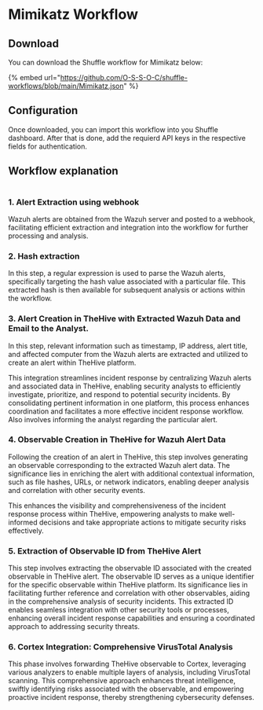 # Mimikatz Workflow

## Download

You can download the Shuffle workflow for Mimikatz below:

{% embed url="https://github.com/O-S-S-O-C/shuffle-workflows/blob/main/Mimikatz.json" %}



## Configuration

Once downloaded, you can import this workflow into you Shuffle dashboard. After that is done, add the requierd API keys in the respective fields for authentication.



## Workflow explanation

<figure><img src="https://lh7-us.googleusercontent.com/O8pNMV5VeCVa9wFW1ZqN5GubXzzirrSYHUgrZ0SADzAMqTJlaRV5znLpdCXWJTBttn0uu3KqV-ljtg1586sJ-tHufbwyZJwh5d0UI8KUoSS_VDmbXr1HpB_61ZF-D7bjpiAGoPqcE16c" alt=""><figcaption></figcaption></figure>

### 1. Alert Extraction using webhook

Wazuh alerts are obtained from the Wazuh server and posted to a webhook, facilitating efficient extraction and integration into the workflow for further processing and analysis.

### 2. Hash extraction

In this step, a regular expression is used to parse the Wazuh alerts, specifically targeting the hash value associated with a particular file. This extracted hash is then available for subsequent analysis or actions within the workflow.

### 3. Alert Creation in TheHive with Extracted Wazuh Data and Email to the Analyst.

In this step, relevant information such as timestamp, IP address, alert title, and affected computer from the Wazuh alerts are extracted and utilized to create an alert within TheHive platform.&#x20;

This integration streamlines incident response by centralizing Wazuh alerts and associated data in TheHive, enabling security analysts to efficiently investigate, prioritize, and respond to potential security incidents. By consolidating pertinent information in one platform, this process enhances coordination and facilitates a more effective incident response workflow. Also involves informing the analyst regarding the particular alert.

### 4. Observable Creation in TheHive for Wazuh Alert Data

Following the creation of an alert in TheHive, this step involves generating an observable corresponding to the extracted Wazuh alert data. The significance lies in enriching the alert with additional contextual information, such as file hashes, URLs, or network indicators, enabling deeper analysis and correlation with other security events.&#x20;

This enhances the visibility and comprehensiveness of the incident response process within TheHive, empowering analysts to make well-informed decisions and take appropriate actions to mitigate security risks effectively.

### 5. Extraction of Observable ID from TheHive Alert

This step involves extracting the observable ID associated with the created observable in TheHive alert. The observable ID serves as a unique identifier for the specific observable within TheHive platform. Its significance lies in facilitating further reference and correlation with other observables, aiding in the comprehensive analysis of security incidents. This extracted ID enables seamless integration with other security tools or processes, enhancing overall incident response capabilities and ensuring a coordinated approach to addressing security threats.

### 6. Cortex Integration: Comprehensive VirusTotal Analysis

This phase involves forwarding TheHive observable to Cortex, leveraging various analyzers to enable multiple layers of analysis, including VirusTotal scanning. This comprehensive approach enhances threat intelligence, swiftly identifying risks associated with the observable, and empowering proactive incident response, thereby strengthening cybersecurity defenses.
